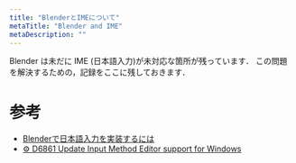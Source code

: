 ```yaml
---
title: "BlenderとIMEについて"
metaTitle: "Blender and IME"
metaDescription: ""
---
```


Blender は未だに IME (日本語入力)が未対応な箇所が残っています．
この問題を解決するための，記録をここに残しておきます．

# 参考

* [Blenderで日本語入力を実装するには](https://zenn.dev/hzuika/articles/2021-07-31-blender_ime)
* [⚙ D6861 Update Input Method Editor support for Windows](https://developer.blender.org/D6861?vs=on&id=21761#toc)